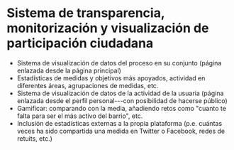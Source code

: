 # Sistema de transparencia, monitorización y visualización de participación ciudadana

-   Sistema de visualización de datos del proceso en su conjunto (página
    enlazada desde la página principal)
-   Estadísticas de medidas y objetivos más apoyados, actividad en
    diferentes áreas, agrupaciones de medidas, etc.
-   Sistema de visualización de datos de la actividad de la usuaria
    (página enlazada desde el perfil personal---con posibilidad de
    hacerse público)
-   Gamificar: comparando con la media, añadiendo retos como "cuanto te
    falta para ser el más activo del barrio", etc.
-   Inclusión de estadísticas externas a la propia plataforma (p.e.
    cuántas veces ha sido compartida una medida en Twitter o Facebook,
    redes de retuits, etc.)